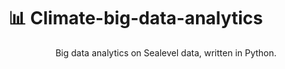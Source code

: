 # 📊 Climate-big-data-analytics
<p align="center">
   Big data analytics on Sealevel data, written in Python.
</p>
          
 

